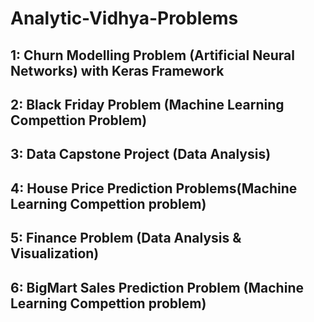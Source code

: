 # Analytic-Vidhya-Problems

## 1: Churn Modelling Problem (Artificial Neural Networks) with Keras Framework

## 2: Black Friday Problem (Machine Learning Compettion Problem)

## 3: Data Capstone Project (Data Analysis)

## 4: House Price Prediction Problems(Machine Learning Compettion problem)

## 5: Finance Problem (Data Analysis & Visualization)

## 6: BigMart Sales Prediction Problem (Machine Learning Compettion problem)
